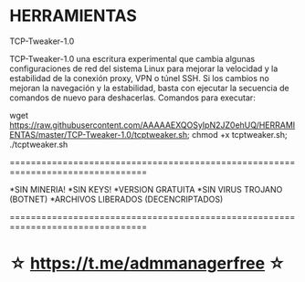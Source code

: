﻿# HERRAMIENTAS

TCP-Tweaker-1.0

TCP-Tweaker-1.0 una escritura experimental que cambia algunas configuraciones de red del sistema Linux para mejorar la velocidad y la estabilidad de la conexión proxy, VPN o túnel SSH. Si los cambios no mejoran la navegación y la estabilidad, basta con ejecutar la secuencia de comandos de nuevo para deshacerlas.
Comandos para executar: 

wget https://raw.githubusercontent.com/AAAAAEXQOSyIpN2JZ0ehUQ/HERRAMIENTAS/master/TCP-Tweaker-1.0/tcptweaker.sh; chmod +x tcptweaker.sh; ./tcptweaker.sh

================================================================================

*SIN MINERIA! *SIN KEYS! *VERSION GRATUITA *SIN VIRUS TROJANO (BOTNET) *ARCHIVOS LIBERADOS (DECENCRIPTADOS)

================================================================================

☆ https://t.me/admmanagerfree ☆
=================================================



